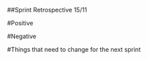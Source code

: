 ##Sprint Retrospective 15/11

#Positive


#Negative


#Things that need to change for the next sprint



